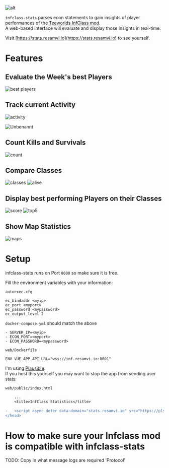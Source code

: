 ![alt](https://raw.githubusercontent.com/ResamVi/infclass-stats/master/web/src/assets/bg.png)

`infclass-stats` parses econ statements to gain insights of player performances of the [Teeworlds InfClass mod](https://github.com/yavl/teeworlds-infclassR).  
A web-based interface will evaluate and display those insights in real-time.

Visit [https://stats.resamvi.io](https://stats.resamvi.io) to see yourself.

# Features

## Evaluate the Week's best Players 

![best players](https://user-images.githubusercontent.com/6261556/68749753-095b5000-05ff-11ea-9241-48daef0b3dc9.PNG)


## Track current Activity

![activity](https://user-images.githubusercontent.com/6261556/68749901-458eb080-05ff-11ea-807f-8924013400c0.PNG)

![Unbenannt](https://user-images.githubusercontent.com/6261556/68750012-7c64c680-05ff-11ea-9a29-bbb4c50a2808.PNG)


## Count Kills and Survivals

![count](https://user-images.githubusercontent.com/6261556/68749970-68b96000-05ff-11ea-95d3-6045f1aa58c7.PNG)

## Compare Classes

![classes](https://user-images.githubusercontent.com/6261556/68750201-c8b00680-05ff-11ea-91fa-a84f349f6172.PNG)
![alive](https://user-images.githubusercontent.com/6261556/68750336-fe54ef80-05ff-11ea-8f73-5e6232817f3d.PNG)


## Display best performing Players on their Classes

![score](https://user-images.githubusercontent.com/6261556/68750444-28a6ad00-0600-11ea-85ab-5686396ec8d5.PNG)
![top5](https://user-images.githubusercontent.com/6261556/68750481-38be8c80-0600-11ea-90c4-81b7584a7a80.PNG)

## Show Map Statistics

![maps](https://user-images.githubusercontent.com/6261556/68750567-5e4b9600-0600-11ea-88b5-693e988caa84.PNG)


# Setup

infclass-stats runs on Port `8000` so make sure it is free.

Fill the environment variables with your information:

`autoexec.cfg`
```
ec_bindaddr <myip>
ec_port <myport>
ec_password <mypassword>
ec_output_level 2
```

`docker-compose.yml` should match the above
```
- SERVER_IP=<myip>
- ECON_PORT=<myport>
- ECON_PASSWORD=<mypassword>
```

`web/Dockerfile`
```
ENV VUE_APP_API_URL="wss://inf.resamvi.io:8001"
```

I'm using [Plausible](https://plausible.io/).  
If you host this yourself you may want to stop the app from sending user stats:

`web/public/index.html`
```diff
    ...
    <title>InfClass Statistics</title>

-   <script async defer data-domain="stats.resamvi.io" src="https://pls.resamvi.io/js/pls.js"></script>
</head>
```


# How to make sure your Infclass mod is compatible with infclass-stats

TODO: Copy in what message logs are required 'Protocol'